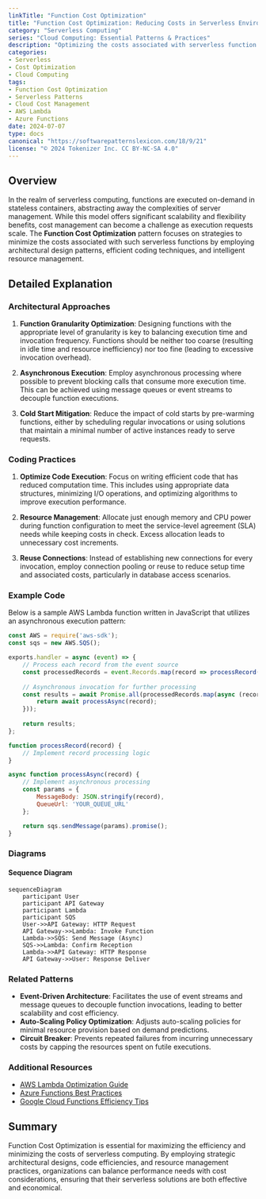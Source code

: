```yaml
---
linkTitle: "Function Cost Optimization"
title: "Function Cost Optimization: Reducing Costs in Serverless Environments"
category: "Serverless Computing"
series: "Cloud Computing: Essential Patterns & Practices"
description: "Optimizing the costs associated with serverless function execution by employing architectural patterns, efficient coding practices, and strategic resource management."
categories:
- Serverless
- Cost Optimization
- Cloud Computing
tags:
- Function Cost Optimization
- Serverless Patterns
- Cloud Cost Management
- AWS Lambda
- Azure Functions
date: 2024-07-07
type: docs
canonical: "https://softwarepatternslexicon.com/18/9/21"
license: "© 2024 Tokenizer Inc. CC BY-NC-SA 4.0"
---
```


## Overview

In the realm of serverless computing, functions are executed on-demand in stateless containers, abstracting away the complexities of server management. While this model offers significant scalability and flexibility benefits, cost management can become a challenge as execution requests scale. The **Function Cost Optimization** pattern focuses on strategies to minimize the costs associated with such serverless functions by employing architectural design patterns, efficient coding techniques, and intelligent resource management.

## Detailed Explanation

### Architectural Approaches

1. **Function Granularity Optimization**: Designing functions with the appropriate level of granularity is key to balancing execution time and invocation frequency. Functions should be neither too coarse (resulting in idle time and resource inefficiency) nor too fine (leading to excessive invocation overhead).

2. **Asynchronous Execution**: Employ asynchronous processing where possible to prevent blocking calls that consume more execution time. This can be achieved using message queues or event streams to decouple function executions.

3. **Cold Start Mitigation**: Reduce the impact of cold starts by pre-warming functions, either by scheduling regular invocations or using solutions that maintain a minimal number of active instances ready to serve requests.

### Coding Practices

1. **Optimize Code Execution**: Focus on writing efficient code that has reduced computation time. This includes using appropriate data structures, minimizing I/O operations, and optimizing algorithms to improve execution performance.

2. **Resource Management**: Allocate just enough memory and CPU power during function configuration to meet the service-level agreement (SLA) needs while keeping costs in check. Excess allocation leads to unnecessary cost increments.

3. **Reuse Connections**: Instead of establishing new connections for every invocation, employ connection pooling or reuse to reduce setup time and associated costs, particularly in database access scenarios.

### Example Code

Below is a sample AWS Lambda function written in JavaScript that utilizes an asynchronous execution pattern:

```javascript
const AWS = require('aws-sdk');
const sqs = new AWS.SQS();

exports.handler = async (event) => {
    // Process each record from the event source
    const processedRecords = event.Records.map(record => processRecord(record));
    
    // Asynchronous invocation for further processing
    const results = await Promise.all(processedRecords.map(async (record) => {
        return await processAsync(record);
    }));
    
    return results;
};

function processRecord(record) {
    // Implement record processing logic
}

async function processAsync(record) {
    // Implement asynchronous processing
    const params = {
        MessageBody: JSON.stringify(record),
        QueueUrl: 'YOUR_QUEUE_URL'
    };

    return sqs.sendMessage(params).promise();
}
```

### Diagrams

#### Sequence Diagram

```mermaid
sequenceDiagram
    participant User
    participant API Gateway
    participant Lambda
    participant SQS
    User->>API Gateway: HTTP Request
    API Gateway->>Lambda: Invoke Function
    Lambda->>SQS: Send Message (Async)
    SQS->>Lambda: Confirm Reception
    Lambda->>API Gateway: HTTP Response
    API Gateway->>User: Response Deliver
```

### Related Patterns

- **Event-Driven Architecture**: Facilitates the use of event streams and message queues to decouple function invocations, leading to better scalability and cost efficiency.
- **Auto-Scaling Policy Optimization**: Adjusts auto-scaling policies for minimal resource provision based on demand predictions.
- **Circuit Breaker**: Prevents repeated failures from incurring unnecessary costs by capping the resources spent on futile executions.

### Additional Resources

- [AWS Lambda Optimization Guide](https://aws.amazon.com/lambda/)
- [Azure Functions Best Practices](https://learn.microsoft.com/en-us/azure/azure-functions/functions-best-practices)
- [Google Cloud Functions Efficiency Tips](https://cloud.google.com/functions/docs/bestpractices)

## Summary

Function Cost Optimization is essential for maximizing the efficiency and minimizing the costs of serverless computing. By employing strategic architectural designs, code efficiencies, and resource management practices, organizations can balance performance needs with cost considerations, ensuring that their serverless solutions are both effective and economical.
